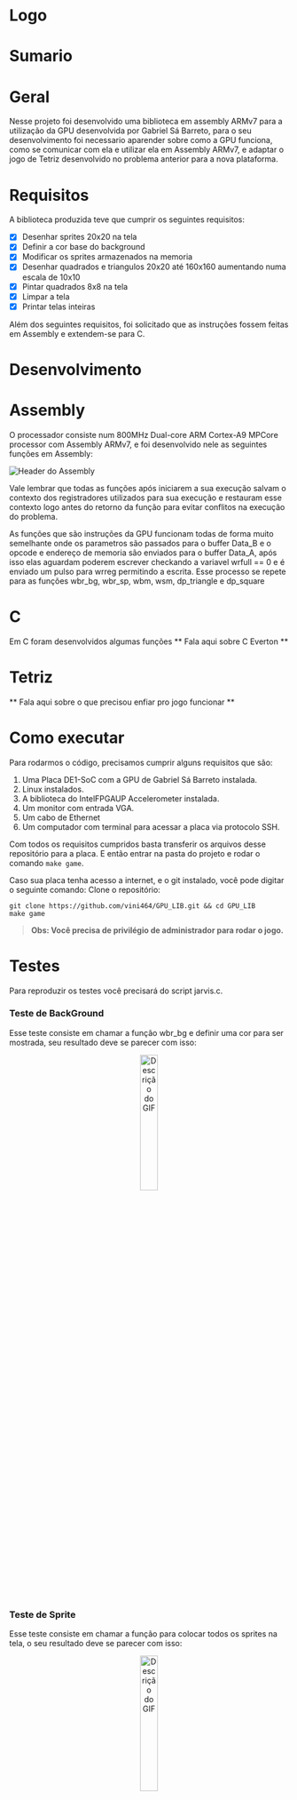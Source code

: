 # Logo
# Sumario

# Geral
Nesse projeto foi desenvolvido uma biblioteca em assembly ARMv7 para a utilização da GPU desenvolvida por Gabriel Sá Barreto, para o seu desenvolvimento foi necessario aparender sobre como a GPU funciona, como se comunicar com ela e utilizar ela em Assembly ARMv7, e adaptar o jogo de Tetriz desenvolvido no problema anterior para a nova plataforma.

# Requisitos

A biblioteca produzida teve que cumprir os seguintes requisitos:

- [x] Desenhar sprites 20x20 na tela
- [x] Definir a cor base do background
- [x] Modificar os sprites armazenados na memoria
- [x] Desenhar quadrados e triangulos 20x20 até 160x160 aumentando numa escala de 10x10
- [x] Pintar quadrados 8x8 na tela
- [x] Limpar a tela
- [x] Printar telas inteiras

Além dos seguintes requisitos, foi solicitado que as instruções fossem feitas em Assembly e extendem-se para C.

# Desenvolvimento

# Assembly

O processador consiste num 800MHz Dual-core ARM Cortex-A9 MPCore processor com Assembly ARMv7, e foi desenvolvido nele as seguintes funções em Assembly:

![Header do Assembly](ReadMe_files/header.png)

Vale lembrar que todas as funções após iniciarem a sua execução salvam o contexto dos registradores utilizados para sua execução e restauram esse contexto logo antes do retorno da função para evitar conflitos na execução do problema.

As funções que são instruções da GPU funcionam todas de forma muito semelhante onde os parametros são passados para o buffer Data_B e o opcode e endereço de memoria são enviados para o buffer Data_A, após isso elas aguardam poderem escrever checkando a variavel wrfull == 0 e é enviado um pulso para wrreg permitindo a escrita. Esse processo se repete para as funções wbr_bg, wbr_sp, wbm, wsm, dp_triangle e dp_square

# C

Em C foram desenvolvidos algumas funções ** Fala aqui sobre C Everton **

# Tetriz

** Fala aqui sobre o que precisou enfiar pro jogo funcionar **

# Como executar

Para rodarmos o código, precisamos cumprir alguns requisitos que são:

1. Uma Placa DE1-SoC com a GPU de Gabriel Sá Barreto instalada.
2. Linux instalados.
3. A biblioteca do IntelFPGAUP Accelerometer instalada.
4. Um monitor com entrada VGA.
5. Um cabo de Ethernet
6. Um computador com terminal para acessar a placa via protocolo SSH.

Com todos os requisitos cumpridos basta transferir os arquivos desse repositório para a placa. E então entrar na pasta do projeto e rodar o comando `make game`.

Caso sua placa tenha acesso a internet, e o git instalado, você pode digitar o seguinte comando: 
Clone o repositório:
```
git clone https://github.com/vini464/GPU_LIB.git && cd GPU_LIB
make game
```
> **Obs: Você precisa de privilégio de administrador para rodar o jogo.**


# Testes

Para reproduzir os testes você precisará do script jarvis.c.

### Teste de BackGround

Esse teste consiste em chamar a função wbr_bg e definir uma cor para ser mostrada, seu resultado deve se parecer com isso:

<p align="center">
  <img src="ReadMe_files/Background.gif" alt="Descrição do GIF" width="25%">
</p>

### Teste de Sprite

Esse teste consiste em chamar a função para colocar todos os sprites na tela, o seu resultado deve se parecer com isso:

<p align="center">
  <img src="ReadMe_files/wbr_sp.gif" alt="Descrição do GIF" width="25%">
</p>

### Teste de Adicionar Sprite

Esse teste consiste em adicionar um sprite de uma cobra pre-feita na placa, o seu resultado deve se parecer com isso:

<p align="center">
  <img src="ReadMe_files/wsm.gif" alt="Descrição do GIF" width="25%">
</p>

### Teste de Triangulo e Quadrado

Esse teste consiste em desenhar um triangulo e um quadrado na tela, caso passe paramentros errados, a GPU tentará printar e resultará em uma imagem parecendo um "post-it", caso coloque parametros validos, o resultado será esse:

<p align="center">
  <img src="ReadMe_files/dp_triangle.gif" alt="Descrição do GIF" width="25%">
</p>

<p align="center">
  <img src="ReadMe_files/dp_square.gif" alt="Descrição do GIF" width="25%">
</p>

### Teste de Background Block

Esse teste consiste em desenhar um background block na tela, o seu resultado deve se parecer com isso:

<p align="center">
  <img src="ReadMe_files/wbm.gif" alt="Descrição do GIF" width="25%">
</p>

### Teste de 7 Segmentos

Esse teste consiste em passar um número para o 7 segmentos e após isso, deve ser impresso esse número no 7 segmentos:

<p align="center">
  <img src="ReadMe_files/7_seg.gif" alt="Descrição do GIF" width="25%">
</p>

### Teste de Botão

Esse teste consiste em ficar continuamente lendo a palavra que está associada aos botões, cada botão pode somar +1,+2,+4,+8 na exibição enquanto estiver sendo pressionado, o seu resultado deve se parecer com isso:

<p align="center">
  <img src="ReadMe_files/botao.gif" alt="Descrição do GIF" width="25%">
</p>

# Tecnologias utilizadas:

Para o desenvolvimento desse projeto, utilizamos as seguintes tecnologias e ferramentas:

Editores de texto:
<img src="https://img.shields.io/badge/Editor-VSCode-blue?logo=visual-studio-code&logoColor=white"/>
<img src="https://img.shields.io/badge/Editor-Neovim-green?logo=neovim&logoColor=white"/>

Linguagem:
<img src="https://img.shields.io/badge/Linguagem-C-blue?logo=c&logoColor=white"/>

Sistema Operacional:
<img src="https://img.shields.io/badge/Software-Piskel-blue?logo=piskel&logoColor=white"/>

Ferramentas auxiliares:


Ferrak

# Conclusão

Foi desenvolvido toda a biblioteca para uso da GPU com todos os comandos em Assembly e mais algumas funções em C, portanto, os principais objetivos do PBL que eram conseguirmos entender como funciona a GPU de Gabriel Sá Barreto e aprendermos e obtermos experiencia com códigos em Assembly ARM foi conquistado tendo em vista o sucesso do desenvolvimento do problema.




